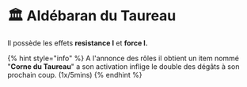 # 🏛 Aldébaran du Taureau

Il possède les effets **resistance I** et **force I.**

{% hint style="info" %}
A l'annonce des rôles il obtient un item nommé "**Corne du Taureau**" a son activation inflige le double des dégâts à son prochain coup. (1x/5mins)
{% endhint %}


